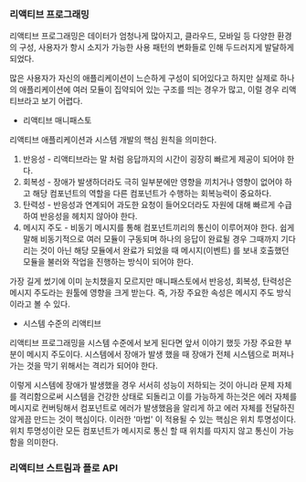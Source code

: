 ### 리액티브 프로그래밍

리액티브 프로그래밍은 데이터가 엄청나게 많아지고, 클라우드, 모바일 등 다양한 환경의 구성, 사용자가 항시 소지가 가능한 사용 패턴의
변화들로 인해 두드러지게 발달하게 되었다.

많은 사용자가 자신의 애플리케이션이 느슨하게 구성이 되어있다고 하지만 실제로 하나의 애플리케이션에 여러 모듈이 집약되어 있는 구조를
띄는 경우가 많고, 이럴 경우 리액티브라고 보기 어렵다.

- 리액티브 매니패스토

리액티브 애플리케이션과 시스템 개발의 핵심 원칙을 의미한다.

1. 반응성 - 리액티브라는 말 처럼 응답까지의 시간이 굉장히 빠르게 제공이 되어야 한다.
2. 회복성 - 장애가 발생하더라도 극히 일부분에만 영향을 끼치거나 영향이 없어야 하고 해당 컴포넌트의 역할을 다른 컴포넌트가 수행하는 회복능력이 중요하다.
3. 탄력성 - 반응성과 연계되어 과도한 요청이 들어오더라도 자원에 대해 빠르게 수급하여 반응성을 헤치지 않아야 한다.
4. 메시지 주도 - 비동기 메시지를 통해 컴포넌트끼리의 통신이 이루어져야 한다. 쉽게 말해 비동기적으로 여러 모듈이 구동되며 하나의 응답이
완료될 경우 그때까지 기다리는 것이 아닌 해당 모듈에서 완료가 되었을 때 메시지(이벤트) 를 보내 호출했던 모듈을 불러와 작업을 진행하는 방식이 되어야 한다.

가장 길게 썼기에 이미 눈치챘을지 모르지만 매니패스토에서 반응성, 회복성, 탄력성은 메시지 주도라는 원툴에 영향을 크게 받는다. 즉, 가장 주요한
속성은 메시지 주도 방식이라고 볼 수 있다.

- 시스템 수준의 리액티브

리액티브 프로그래밍을 시스템 수준에서 보게 된다면 앞서 이야기 했듯 가장 주요한 부분이 메시지 주도이다. 시스템에서 장애가 발생 했을 때
장애가 전체 시스템으로 퍼져나가는 것을 막기 위해서는 격리가 되어야 한다.

이렇게 시스템에 장애가 발생했을 경우 서서히 성능이 저하되는 것이 아니라 문제 자체를 격리함으로써 시스템을 건강한 상태로 되돌리고 이를 가능하게 하는것은
에러 자체를 메시지로 컨버팅해서 컴포넌트로 에러가 발생했음을 알리게 하고 에러 자체를 전달하진 않게끔 만드는 것이 핵심이다.
이러한 '마법' 이 적용될 수 있는 핵심은 위치 투명성이다. 위치 투명성이란 모든 컴포넌트가 메시지로 통신 할 때 위치를 따지지 않고 통신이
가능함을 의미한다.

### 리액티브 스트림과 플로 API

